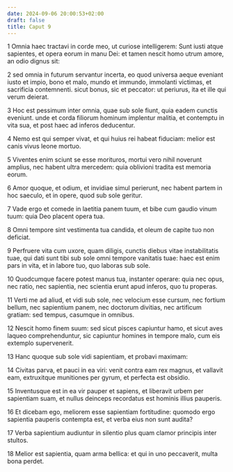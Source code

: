 ```yaml
---
date: 2024-09-06 20:00:53+02:00
draft: false
title: Caput 9
---
```





1 Omnia haec tractavi in corde meo, ut curiose intelligerem: Sunt iusti atque sapientes, et opera eorum in manu Dei: et tamen nescit homo utrum amore, an odio dignus sit:

2 sed omnia in futurum servantur incerta, eo quod universa aeque eveniant iusto et impio, bono et malo, mundo et immundo, immolanti victimas, et sacrificia contemnenti. sicut bonus, sic et peccator: ut periurus, ita et ille qui verum deierat.

3 Hoc est pessimum inter omnia, quae sub sole fiunt, quia eadem cunctis eveniunt. unde et corda filiorum hominum implentur malitia, et contemptu in vita sua, et post haec ad inferos deducentur.

4 Nemo est qui semper vivat, et qui huius rei habeat fiduciam: melior est canis vivus leone mortuo.

5 Viventes enim sciunt se esse morituros, mortui vero nihil noverunt amplius, nec habent ultra mercedem: quia oblivioni tradita est memoria eorum.

6 Amor quoque, et odium, et invidiae simul perierunt, nec habent partem in hoc saeculo, et in opere, quod sub sole geritur.

7 Vade ergo et comede in laetitia panem tuum, et bibe cum gaudio vinum tuum: quia Deo placent opera tua.

8 Omni tempore sint vestimenta tua candida, et oleum de capite tuo non deficiat.

9 Perfruere vita cum uxore, quam diligis, cunctis diebus vitae instabilitatis tuae, qui dati sunt tibi sub sole omni tempore vanitatis tuae: haec est enim pars in vita, et in labore tuo, quo laboras sub sole.

10 Quodcumque facere potest manus tua, instanter operare: quia nec opus, nec ratio, nec sapientia, nec scientia erunt apud inferos, quo tu properas.

11 Verti me ad aliud, et vidi sub sole, nec velocium esse cursum, nec fortium bellum, nec sapientium panem, nec doctorum divitias, nec artificum gratiam: sed tempus, casumque in omnibus.

12 Nescit homo finem suum: sed sicut pisces capiuntur hamo, et sicut aves laqueo comprehenduntur, sic capiuntur homines in tempore malo, cum eis extemplo supervenerit.

13 Hanc quoque sub sole vidi sapientiam, et probavi maximam:

14 Civitas parva, et pauci in ea viri: venit contra eam rex magnus, et vallavit eam, extruxitque munitiones per gyrum, et perfecta est obsidio.

15 Inventusque est in ea vir pauper et sapiens, et liberavit urbem per sapientiam suam, et nullus deinceps recordatus est hominis illius pauperis.

16 Et dicebam ego, meliorem esse sapientiam fortitudine: quomodo ergo sapientia pauperis contempta est, et verba eius non sunt audita?

17 Verba sapientium audiuntur in silentio plus quam clamor principis inter stultos.

18 Melior est sapientia, quam arma bellica: et qui in uno peccaverit, multa bona perdet.

